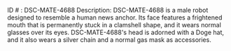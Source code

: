 ID # : DSC-MATE-4688
Description: DSC-MATE-4688 is a male robot designed to resemble a human news anchor. Its face features a frightened mouth that is permanently stuck in a clamshell shape, and it wears normal glasses over its eyes. DSC-MATE-4688's head is adorned with a Doge hat, and it also wears a silver chain and a normal gas mask as accessories.